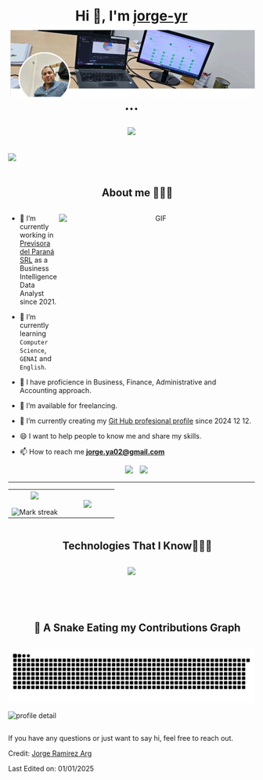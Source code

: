 

<h1 align="center">Hi 👋, I'm <a href="www.linkedin.com/in/jorge-ramirez-arg" target="blank">
jorge-yr</a><img align="right" alt="Coding" width="500" src="https://github.com/Jorge-yr/Jorge-yr/blob/689d7ad25446fcbbe47abae550258120b00a669e/173241_2.jpg" >

...</h1>

<p align="center">
  <a href="https://github.com/DenverCoder1/readme-typing-svg"><img src="https://readme-typing-svg.herokuapp.com?font=Time+New+Roman&color=%23C8BE25&size=25&center=true&vCenter=true&width=600&height=100&lines=I'm+a+degree+Business+Management;Data+Analyst+and+Business+Intelligence;Data+Scientist+Jr;I'm+apassionate+for+tecnology;Always+learning+new+things"></a>
</p>

<!--
**Jorge-yr/Jorge-yr** is a ✨ _special_ ✨ repository because its `README.md` (this file) appears on your GitHub profile.

Here are some ideas to get you started:

- 🔭 I’m currently working on ...
- 🌱 I’m currently learning ...
- 👯 I’m looking to collaborate on ...
- 🤔 I’m looking for help with ...
- 💬 Ask me about ...
- 📫 How to reach me: ...
- 😄 Pronouns: ...
- ⚡ Fun fact: ...
-->



## <picture><img src = "https://github.com/7oSkaaa/7oSkaaa/blob/main/Images/about_me.gif?raw=true" width = 50px></picture>

<!--h1 without bottom border-->
<div id="user-content-toc">
  <ul align="center">
    <summary><h2 style="display: inline-block">About me 👨🏻‍💻</h2></summary>
  </ul>
</div>
<a target="_blank" align="center">
  <img align="right" top="500" height="300" width="400" alt="GIF" src="https://media.giphy.com/media/SWoSkN6DxTszqIKEqv/giphy.gif">
</a>

- 🔭 I’m currently working in <a href="http:http://www.previsoradelparana.com/" target="blank">Previsora del Paraná SRL</a> as a Business Intelligence Data Analyst since 2021.

- 🌱 I’m currently learning `Computer Science`, `GENAI` and `English`.

- 💬 I have proficience in Business, Finance, Administrative and Accounting approach.

- 🤝 I’m available for freelancing.

- 📝 I’m currently creating my <a href="https://github.com/Jorge-yr" target="blank"> Git Hub profesional profile</a> since 2024 12 12.

- 😄 I want to help people to know me and share my skills.

- 📫 How to reach me **jorge.ya02@gmail.com**

<!-- 📄 Know about my experiences <a href="https://github.com/100rabhcsmc/Me.io/blob/master/01SaurabhChavanReactNativeResume.pdf" target="blank">Resume</a>
<br/>
<h3 align="center" > <img src="https://media.giphy.com/media/iY8CRBdQXODJSCERIr/giphy.gif" width="30" height="30" style="margin-right: 10px;">Connect with me 🤝 </h3>
-->
<p align="center">

 <div align="center"  class="icons-social" style="margin-left: 10px;">
        <a style="margin-left: 10px;"  target="_blank" href="https://www.linkedin.com/in/jorge-ramirez-arg/">
			<img src="https://img.icons8.com/doodle/40/000000/linkedin--v2.png"></a>
        <a style="margin-left: 10px;" target="_blank" href="https://github.com/Jorge-yr">
		<img src="https://img.icons8.com/doodle/40/000000/github--v1.png"></a>	
      </div>

</p>


---

<!--- stats & Trophy (start) -->
<p align="center">
  <!--- stats (start) -->
<table align="center">
<tr border="none">
<td width="50%" align="center">
  
  <img  align="center"  src="https://github-readme-stats.vercel.app/api?username=Jorge-yr&theme=dark&show_icons=true&count_private=true" />
  <br></br>
  <img  title="🔥 Get streak stats for your profile at git.io/streak-stats" alt="Mark streak" src="https://github-readme-streak-stats.herokuapp.com/?user=Jorge-yr&theme=dark&hide_border=false" /> 
</td>

<td width="50%" align="center">

  <img  align="center"  src="https://github-readme-stats.anuraghazra1.vercel.app/api/top-langs/?username=Jorge-yr&theme=dark&hide_border=false&no-bg=true&no-frame=true&langs_count=6"/>
  
  </td>
</tr>
</table>
<!--- stats (end) -->

<!--- trophy (start) -->


<!--h1 without bottom border-->
<div id="user-content-toc">
  <ul align="center">
    <summary><h2 style="display: inline-block">Technologies That I Know👨🏻‍💻</h2></summary>
  </ul>
</div>

<!--tech stack icons-->
<p align="center">
  <a href="https://skillicons.dev">
    <img src="https://skillicons.dev/icons?i=git,github,bash,linux,windows,gmail,ps,azure,googlecloud,anaconda,py,r,sklearn,tensorflow,linkedin,ai,regex,vscode,docker,kubernetes&perline=10" />
  </a>
</p>

</br></br>

<!--h1 without bottom border-->
<div id="user-content-toc">
  <ul align="center">
    <summary><h2 style="display: inline-block">🐍 A Snake Eating my Contributions Graph</h2></summary>
  </ul>
</div>
	
<p align = "center">
	<img src = "https://github.com/7oSkaaa/7oSkaaa/blob/output/github-contribution-grid-snake.svg?" alt = "Snake Game"/>
</p>



<!-- grph -->
<div align="left">

  <img src="http://github-profile-summary-cards.vercel.app/api/cards/profile-details?username=Jorge-yr&theme=vue" alt="profile detail" />
  
</div>

##

If you have any questions or just want to say hi, feel free to reach out.

Credit: [Jorge Ramirez Arg](https://github.com/Jorge-yr)

Last Edited on: 01/01/2025
